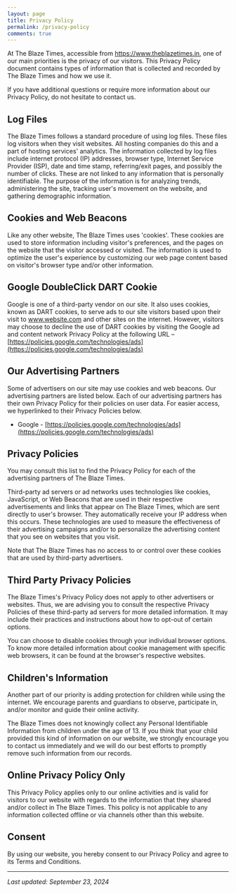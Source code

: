 ```yaml
---
layout: page
title: Privacy Policy
permalink: /privacy-policy
comments: true
---
```


At The Blaze Times, accessible from https://www.theblazetimes.in, one of our main priorities is the privacy of our visitors. This Privacy Policy document contains types of information that is collected and recorded by The Blaze Times and how we use it.

If you have additional questions or require more information about our Privacy Policy, do not hesitate to contact us.

## Log Files

The Blaze Times follows a standard procedure of using log files. These files log visitors when they visit websites. All hosting companies do this and a part of hosting services' analytics. The information collected by log files include internet protocol (IP) addresses, browser type, Internet Service Provider (ISP), date and time stamp, referring/exit pages, and possibly the number of clicks. These are not linked to any information that is personally identifiable. The purpose of the information is for analyzing trends, administering the site, tracking user's movement on the website, and gathering demographic information.

## Cookies and Web Beacons

Like any other website, The Blaze Times uses 'cookies'. These cookies are used to store information including visitor's preferences, and the pages on the website that the visitor accessed or visited. The information is used to optimize the user's experience by customizing our web page content based on visitor's browser type and/or other information.

## Google DoubleClick DART Cookie

Google is one of a third-party vendor on our site. It also uses cookies, known as DART cookies, to serve ads to our site visitors based upon their visit to www.website.com and other sites on the internet. However, visitors may choose to decline the use of DART cookies by visiting the Google ad and content network Privacy Policy at the following URL – [https://policies.google.com/technologies/ads](https://policies.google.com/technologies/ads)

## Our Advertising Partners

Some of advertisers on our site may use cookies and web beacons. Our advertising partners are listed below. Each of our advertising partners has their own Privacy Policy for their policies on user data. For easier access, we hyperlinked to their Privacy Policies below.

*   Google - [https://policies.google.com/technologies/ads](https://policies.google.com/technologies/ads)

## Privacy Policies

You may consult this list to find the Privacy Policy for each of the advertising partners of The Blaze Times.

Third-party ad servers or ad networks uses technologies like cookies, JavaScript, or Web Beacons that are used in their respective advertisements and links that appear on The Blaze Times, which are sent directly to user's browser. They automatically receive your IP address when this occurs. These technologies are used to measure the effectiveness of their advertising campaigns and/or to personalize the advertising content that you see on websites that you visit.

Note that The Blaze Times has no access to or control over these cookies that are used by third-party advertisers.

## Third Party Privacy Policies

The Blaze Times's Privacy Policy does not apply to other advertisers or websites. Thus, we are advising you to consult the respective Privacy Policies of these third-party ad servers for more detailed information. It may include their practices and instructions about how to opt-out of certain options.

You can choose to disable cookies through your individual browser options. To know more detailed information about cookie management with specific web browsers, it can be found at the browser's respective websites.

## Children's Information

Another part of our priority is adding protection for children while using the internet. We encourage parents and guardians to observe, participate in, and/or monitor and guide their online activity.

The Blaze Times does not knowingly collect any Personal Identifiable Information from children under the age of 13. If you think that your child provided this kind of information on our website, we strongly encourage you to contact us immediately and we will do our best efforts to promptly remove such information from our records.

## Online Privacy Policy Only

This Privacy Policy applies only to our online activities and is valid for visitors to our website with regards to the information that they shared and/or collect in The Blaze Times. This policy is not applicable to any information collected offline or via channels other than this website.

## Consent

By using our website, you hereby consent to our Privacy Policy and agree to its Terms and Conditions.

---

*Last updated: September 23, 2024*
